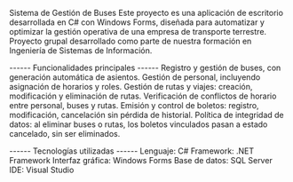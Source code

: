 Sistema de Gestión de Buses
Este proyecto es una aplicación de escritorio desarrollada en C# con Windows Forms, diseñada para automatizar y optimizar la gestión operativa de una empresa de transporte terrestre.
Proyecto grupal desarrollado como parte de nuestra formación en Ingeniería de Sistemas de Información.

------ Funcionalidades principales ------
Registro y gestión de buses, con generación automática de asientos.
Gestión de personal, incluyendo asignación de horarios y roles.
Gestión de rutas y viajes: creación, modificación y eliminación de rutas.
Verificación de conflictos de horario entre personal, buses y rutas.
Emisión y control de boletos: registro, modificación, cancelación sin pérdida de historial.
Política de integridad de datos: al eliminar buses o rutas, los boletos vinculados pasan a estado cancelado, sin ser eliminados.

------ Tecnologías utilizadas ------
Lenguaje: C#
Framework: .NET Framework
Interfaz gráfica: Windows Forms
Base de datos: SQL Server
IDE: Visual Studio
